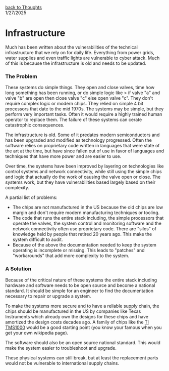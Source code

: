 [back to Thoughts](https://github.com/Marking-Time/Thoughts/tree/main)  
1/27/2025
# Infrastructure  

Much has been written about the vulnerabilities of the technical infrastructure that we rely on for daily life. Everything from power grids, water supplies and even traffic lights are vulnerable to cyber attack. Much of this is because the infrastructure is old and needs to be updated.

### The Problem
These systems do simple things.  They open and close valves, time how long something has been running, or do simple logic like > if valve "a" and valve "b" are open then close valve "c" else open valve "c". They don't require complex logic or modern chips.  They relied on simple 4 bit processors that date to the mid 1970s. The systems may be simple, but they perform very important tasks.  Often it would require a highly trained human operator to replace them. The failure of these systems can cerate catastrophic consequences.

The infrastructure is old.  Some of it predates modern semiconductors and has been upgraded and modified as technology progressed.  Often the software relies on proprietary code written in languages that were state of the art at the time, but have since fallen out of use in favor of languages and techniques  that have more power and are easier to use.  

Over time, the systems have been improved by layering on technologies like control systems and network connectivity, while still using the simple chips and logic that actually do the work of causing the valve open or close. The systems work, but they have vulnerabilities based largely based on their complexity.  

A partial list of problems:
- The chips are not manufactured in the US because the old chips are low margin and don't require modern manufacturing techniques or tooling.
- The code that runs the entire stack including, the simple processors that operate the valves, the system control and monitoring software and the network connectivity often use proprietary code.  There are "silos" of knowledge held by people that retired 20 years ago. This make the system difficult to audit. 
- Because of the above the documentation needed to keep the system operating is incomplete or missing.  This leads to "patches" and "workarounds" that add more complexity to the system.

### A Solution  
Because of the critical nature of these systems the entire stack including hardware and software needs to be open source and become a national standard. It should be simple for an engineer to find the documentation necessary to repair or upgrade a system. 

To make the systems more secure and to have a reliable supply chain, the chips should be manufactured in the US by companies like Texas Instruments which already own the designs for these chips and have amortized the design costs decades ago.  A family of chips like the [TI TMS1000](https://en.wikipedia.org/wiki/Texas_Instruments_TMS1000) would be a good starting point (you know your famous when you get your own wikipedia page).  

The software should also be an open source national standard. This would make the system easier to troubleshoot and upgrade.

These physical systems can still break, but at least the replacement parts would not be vulnerable to international supply chains. 







